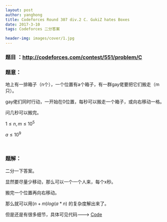 ```yaml
---
layout: post
author: yanghong
title: Codeforces Round 307 div.2 C. GukiZ hates Boxes
date: 2017-3-10
tags: Codeforces 二分答案

header-img: images/cover/1.jpg
---
```



### 题目 ：http://codeforces.com/contest/551/problem/C



### 题意：
地上有一排箱子（n个），一个位置有a个箱子，有一群gay佬要把它们搬走（m只）。



gay佬们同时行动，一开始在0位置，每秒可以搬走一个箱子，或向右移动一格。

问几秒可以搬完。

$1 \le n,m \le 10^5$

$a \le 10^9$

<!--more-->

<br>

### 题解：

二分一下答案。

显然要尽量少移动，那么可以一个一个人来，每个x秒。

搬完一个位置再向右移动。

那么就可以用$(n+m)log(a*n)$ 的复杂度解出来了。

但是还是有很多细节，具体可见代码--->  [Code](http://codeforces.com/contest/551/submission/24488257)